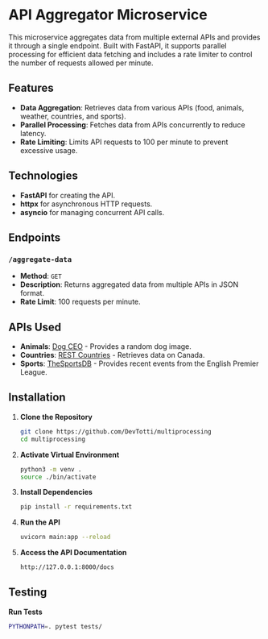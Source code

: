 # API Aggregator Microservice

This microservice aggregates data from multiple external APIs and provides it through a single endpoint. Built with FastAPI, it supports parallel processing for efficient data fetching and includes a rate limiter to control the number of requests allowed per minute.

## Features

- **Data Aggregation**: Retrieves data from various APIs (food, animals, weather, countries, and sports).
- **Parallel Processing**: Fetches data from APIs concurrently to reduce latency.
- **Rate Limiting**: Limits API requests to 100 per minute to prevent excessive usage.

## Technologies

- **FastAPI** for creating the API.
- **httpx** for asynchronous HTTP requests.
- **asyncio** for managing concurrent API calls.

## Endpoints

### `/aggregate-data`
- **Method**: `GET`
- **Description**: Returns aggregated data from multiple APIs in JSON format.
- **Rate Limit**: 100 requests per minute.

## APIs Used

- **Animals**: [Dog CEO](https://dog.ceo/dog-api/) - Provides a random dog image.
- **Countries**: [REST Countries](https://restcountries.com/) - Retrieves data on Canada.
- **Sports**: [TheSportsDB](https://www.thesportsdb.com/) - Provides recent events from the English Premier League.

## Installation

1. **Clone the Repository**
   ```bash
   git clone https://github.com/DevTotti/multiprocessing
   cd multiprocessing

2. **Activate Virtual Environment**
   ```bash
   python3 -m venv .
   source ./bin/activate

3. **Install Dependencies**
   ```bash
   pip install -r requirements.txt
   
4. **Run the API**
   ```bash
   uvicorn main:app --reload

5. **Access the API Documentation**
   ```bash
   http://127.0.0.1:8000/docs


## Testing

 **Run Tests**
   ```bash
   PYTHONPATH=. pytest tests/